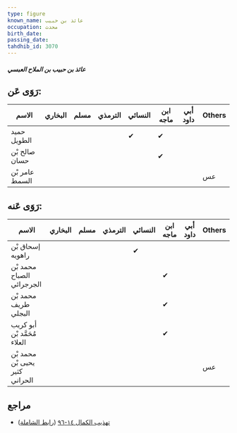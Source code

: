 ```yaml
---
type: figure
known_name: عائذ بن حبيب
occupation: محدث
birth_date:
passing_date:
tahdhib_id: 3070
---
```

##### عائذ بن حبيب بن الملاح العبسي

## رَوَى عَن:
| الاسم          | البخاري | مسلم | الترمذي | النسائي | ابن ماجه | أبي داود | Others |
| -------------- | ------- | ---- | ------- | ------- | -------- | -------- | ------ |
| حميد الطويل    |         |      |         | ✔       | ✔        |          |        |
| صالح بْن حسان  |         |      |         |         | ✔        |          |        |
| عامر بْن السمط |         |      |         |         |          |          | عس     |
## رَوَى عَنه:
| الاسم                          | البخاري | مسلم | الترمذي | النسائي | ابن ماجه | أبي داود | Others |
| ------------------------------ | ------- | ---- | ------- | ------- | -------- | -------- | ------ |
| إسحاق بْن راهويه               |         |      |         | ✔       |          |          |        |
| محمد بْن الصباح الجرجرائي      |         |      |         |         | ✔        |          |        |
| محمد بْن طريف البجلي           |         |      |         |         | ✔        |          |        |
| أبو كريب مُحَمَّد بْن العلاء   |         |      |         |         | ✔        |          |        |
| محمد بْن يحيى بْن كثير الحراني |         |      |         |         |          |          | عس     |
## مراجع
- [تهذيب الكمال ١٤-٩٦](obsidian://open?vault=Tahdhib-al-Kamal&file=Figures/٣٠٧٠-عائذ%20بن%20حبيب%20بن%20الملاح%20العبسي) ([رابط الشاملة](https://shamela.ws/book/3722/7024))